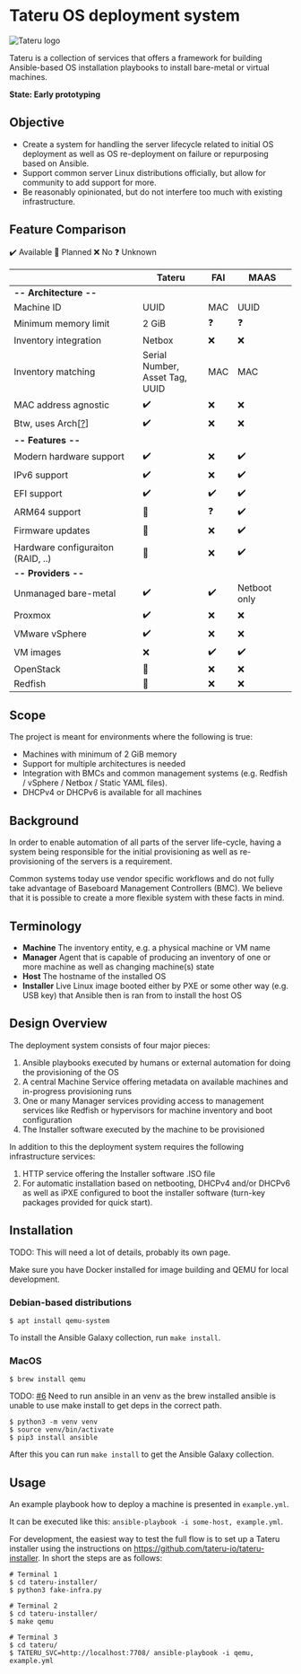 # Tateru OS deployment system

![Tateru logo](https://tateru.io/tateru-web-small.png)

Tateru is a collection of services that offers a framework for building Ansible-based OS
installation playbooks to install bare-metal or virtual machines.

**State: Early prototyping**

## Objective

 * Create a system for handling the server lifecycle related to initial OS deployment
as well as OS re-deployment on failure or repurposing based on Ansible.
 * Support common server Linux distributions officially, but allow for community to add support for more.
 * Be reasonably opinionated, but do not interfere too much with existing infrastructure.

## Feature Comparison

✔️ Available
📝 Planned
❌ No
❓  Unknown

|                           | Tateru	             | FAI	                | MAAS                |
|---------------------------|---------------------|---------------------|---------------------|
| **-- Architecture --**
| Machine ID                |	UUID	               | MAC	                | UUID
| Minimum memory limit	     | 2 GiB               |	❓                  |	❓
| Inventory integration	    | Netbox              | ❌                 | ❌
| Inventory matching	       | Serial Number,<br>Asset Tag,<br>UUID |	MAC |	MAC
| MAC address agnostic	|✔️|❌|❌
| Btw, uses Arch\[[?](https://www.quora.com/What-is-meant-by-btw-I-use-arch)\]	|✔️|❌|❌
| **-- Features --**
| Modern hardware support	|✔️|❌|✔️
| IPv6 support	|✔️|❌|✔️
| EFI support	|✔️|✔️|✔️
| ARM64 support	|📝|❓|✔️
| Firmware updates |📝|❌|✔️
| Hardware configuraiton (RAID, ..)	|📝|❌|✔️
| **-- Providers --** |
| Unmanaged bare-metal	|✔️|✔️| Netboot only
| Proxmox |✔️|❌|❌
| VMware vSphere |✔️|❌|❌
| VM images |❌|✔️|✔️
| OpenStack |📝|❌|❌
| Redfish |📝|❌|❌

## Scope

The project is meant for environments where the following is true:

 * Machines with minimum of 2 GiB memory
 * Support for multiple architectures is needed
 * Integration with BMCs and common management systems (e.g. Redfish / vSphere / Netbox / Static YAML files).
 * DHCPv4 or DHCPv6 is available for all machines

## Background
In order to enable automation of all parts of the server life-cycle, having a system
being responsible for the initial provisioning as well as re-provisioning of the servers is a requirement.

Common systems today use vendor specific workflows and do not fully take advantage of
Baseboard Management Controllers (BMC). We believe that it is possible to create a more flexible system with these facts in mind.

## Terminology

* **Machine** The inventory entity, e.g. a physical machine or VM name
* **Manager** Agent that is capable of producing an inventory of one or more machine as well as changing machine(s) state
* **Host** The hostname of the installed OS
* **Installer** Live Linux image booted either by PXE or some other way (e.g. USB key) that Ansible then 
is ran from to install the host OS

## Design Overview

The deployment system consists of four major pieces:
 1. Ansible playbooks executed by humans or external automation for doing the provisioning of the OS
 2. A central Machine Service offering metadata on available machines and in-progress provisioning runs
 3. One or many Manager services providing access to management services like Redfish or hypervisors for machine inventory and boot configuration
 4. The Installer software executed by the machine to be provisioned

In addition to this the deployment system requires the following infrastructure services:
 1. HTTP service offering the Installer software .ISO file
 2. For automatic installation based on netbooting, DHCPv4 and/or DHCPv6 as well as iPXE configured to boot the
 installer software (turn-key packages provided for quick start).

## Installation
TODO: This will need a lot of details, probably its own page.

Make sure you have Docker installed for image building and QEMU for local development.

### Debian-based distributions
```
$ apt install qemu-system
```
To install the Ansible Galaxy collection, run `make install`.


### MacOS
```
$ brew install qemu
```
TODO: [#6](https://github.com/tateru/tateru/issues/6) Need to run ansible in an venv as the brew installed ansible is unable to use make install to get deps in the correct path.
```
$ python3 -m venv venv
$ source venv/bin/activate
$ pip3 install ansible
```
After this you can run `make install` to get the Ansible Galaxy collection.


## Usage

An example playbook how to deploy a machine is presented in `example.yml`.

It can be executed like this: `ansible-playbook -i some-host, example.yml`.

For development, the easiest way to test the full flow is to set up
a Tateru installer using the instructions on https://github.com/tateru-io/tateru-installer.
In short the steps are as follows:

```
# Terminal 1
$ cd tateru-installer/
$ python3 fake-infra.py

# Terminal 2
$ cd tateru-installer/
$ make qemu

# Terminal 3
$ cd tateru/
$ TATERU_SVC=http://localhost:7708/ ansible-playbook -i qemu, example.yml
```
